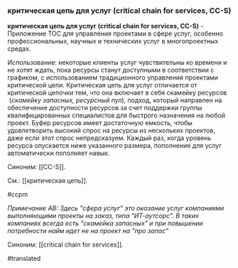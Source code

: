 ### критическая цепь для услуг (critical chain for services, CC-S)

**критическая цепь для услуг (critical chain for services, CC-S)** - Приложение TOC для управления проектами в сфере услуг, особенно профессиональных, научных и технических услуг в многопроектных средах.

Использование: некоторые клиенты услуг чувствительны ко времени и не хотят ждать, пока ресурсы станут доступными в соответствии с графиком, с использованием традиционного управления проектами критической цепи. Критическая цепь для услуг отличается от критической цепочки тем, что она включает в себя скамейку ресурсов  (*скамейку запасных, ресурсный пул*), подход, который направлен на обеспечение доступности ресурсов за счет поддержки группы квалифицированных специалистов для быстрого назначения на любой проект. Буфер ресурсов имеет достаточную емкость, чтобы удовлетворить высокий спрос на ресурсы из нескольких проектов, даже если этот спрос непредсказуем. Каждый раз, когда уровень ресурса опускается ниже указанного размера, пополнение для услуг автоматически пополняет навык.

Синоним: [[CC-S]].

См.: [[критическая цепь]].

#ccpm

*Примечание АВ: Здесь "сфера услуг" это оказание услуг компаниями выполняющими проекты на заказ, типа "ИТ-аутсорс". В таких компаниях всегда есть "скамейка запасных" и при повышении потребности найм идет не на проект на "про запас"*

Синоним: [[critical chain for services]].

#translated
